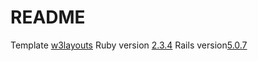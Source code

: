 # README

Template [w3layouts](https://w3layouts.com/preview/?l=/visitors-admin-panel-bootstrap-responsive-web-template/)
Ruby version [2.3.4](https://www.ruby-lang.org/en/news/2017/03/30/ruby-2-3-4-released/)
Rails version[5.0.7](http://guides.rubyonrails.org/v5.0/)
